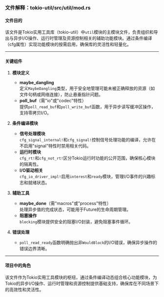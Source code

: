 ### 文件解释：tokio-util/src/util/mod.rs

#### 文件目的
该文件是Tokio实用工具库（tokio-util）中`util`模块的主模块文件，负责组织和导出与异步I/O操作、运行时管理及资源控制相关的辅助功能模块。通过条件编译（cfg属性）实现功能模块的按需启用，确保库的灵活性和轻量化。

---

#### 关键组件

1. **模块定义**
   - **maybe_dangling**  
     定义`MaybeDangling`类型，用于安全地管理可能未被正确释放的资源（如文件句柄或网络连接），防止悬垂指针问题。
   - **poll_buf**（需"io"或"codec"特性）  
     提供`poll_read_buf`和`poll_write_buf`函数，用于异步读写缓冲区操作，支持零拷贝I/O。

2. **条件编译模块**
   - **信号处理模块**  
     `cfg_signal_internal!`和`cfg_signal!`控制信号处理功能的编译，允许在不启用"signal"特性时禁用相关代码。
   - **运行时模块**  
     `cfg_rt!`和`cfg_not_rt!`区分Tokio运行时功能的公开范围，确保核心模块的隔离性。
   - **I/O驱动相关**  
     `cfg_io_driver_impl!`启用`interest`和`ready`模块，管理I/O事件的兴趣标志和就绪状态。

3. **辅助工具**
   - **maybe_done**（需"macros"或"process"特性）  
     处理异步值的完成状态，可能用于Future的生命周期管理。
   - **阻塞操作**  
     `blocking`模块提供安全的阻塞I/O封装，避免阻塞事件循环。

4. **错误处理**
   - `poll_read_ready`函数明确抛出非`WouldBlock`的I/O错误，确保异步操作的错误边界清晰。

---

#### 项目中的角色
该文件作为Tokio实用工具模块的枢纽，通过条件编译动态组合核心功能模块，为Tokio的异步I/O操作、运行时管理和资源控制提供基础支持，确保库在不同场景下的高效性和灵活性。
